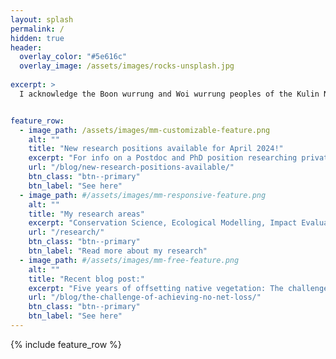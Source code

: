 ```yaml
---
layout: splash
permalink: /
hidden: true
header:
  overlay_color: "#5e616c"
  overlay_image: /assets/images/rocks-unsplash.jpg
 
excerpt: >
  I acknowledge the Boon wurrung and Woi wurrung peoples of the Kulin Nations as the Traditional Owners of the land on which I live and work, and pay my respects to their Elders past, present and emerging.


feature_row:
  - image_path: /assets/images/mm-customizable-feature.png
    alt: ""
    title: "New research positions available for April 2024!"
    excerpt: "For info on a Postdoc and PhD position researching private protected areas:"
    url: "/blog/new-research-positions-available/"
    btn_class: "btn--primary"
    btn_label: "See here"
  - image_path: #/assets/images/mm-responsive-feature.png
    alt: ""
    title: "My research areas"
    excerpt: "Conservation Science, Ecological Modelling, Impact Evaluation, Conservation Policy."
    url: "/research/"
    btn_class: "btn--primary"
    btn_label: "Read more about my research"
  - image_path: #/assets/images/mm-free-feature.png
    alt: ""
    title: "Recent blog post:"
    excerpt: "Five years of offsetting native vegetation: The challenge of achieving no-net-loss."
    url: "/blog/the-challenge-of-achieving-no-net-loss/"
    btn_class: "btn--primary"
    btn_label: "See here"      
---
```


{% include feature_row %}
